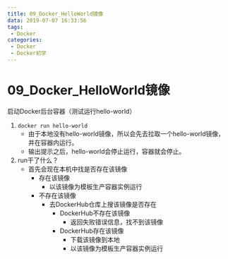 ```yaml
---
title: 09_Docker_HelloWorld镜像
data: 2019-07-07 ‏‎16:33:56
tags: 
 - Docker
categories:
 - Docker
 - Docker初学
---
```


# 09_Docker_HelloWorld镜像

启动Docker后台容器（测试运行hello-world）

1. `docker run hello-world`
   - 由于本地没有hello-world镜像，所以会先去拉取一个hello-world镜像，并在容器内运行。
   - 输出提示之后，hello-world会停止运行，容器就会停止。
2. run干了什么？
   - 首先会现在本机中找是否存在该镜像
     - 存在该镜像
       - 以该镜像为模板生产容器实例运行
     - 不存在该镜像
       - 去DockerHub仓库上搜该镜像是否存在
         - DockerHub不存在该镜像
           - 返回失败错误信息，找不到该镜像
         - DockerHub存在该镜像
           - 下载该镜像到本地
           - 以该镜像为模板生产容器实例运行